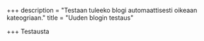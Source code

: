 +++
description = "Testaan tuleeko blogi automaattisesti oikeaan kateogriaan."
title = "Uuden blogin testaus"

+++
Testausta